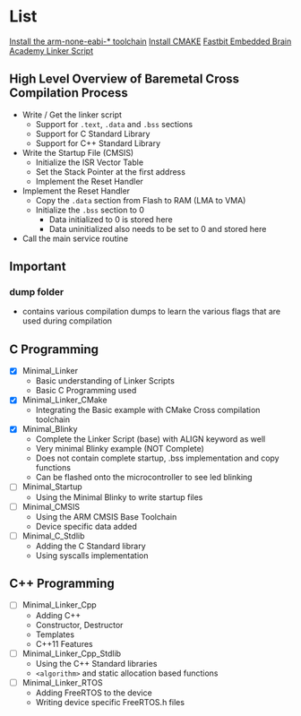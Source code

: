 # List

[Install the arm-none-eabi-* toolchain](https://developer.arm.com/tools-and-software/open-source-software/developer-tools/gnu-toolchain/gnu-rm/downloads)
[Install CMAKE](https://cmake.org/cmake/help/latest/index.html)
[Fastbit Embedded Brain Academy Linker Script](https://www.youtube.com/watch?v=B7oKdUvRhQQ)

## High Level Overview of Baremetal Cross Compilation Process

- Write / Get the linker script
  - Support for `.text`, `.data` and `.bss` sections
  - Support for C Standard Library
  - Support for C++ Standard Library
- Write the Startup File (CMSIS)
  - Initialize the ISR Vector Table
  - Set the Stack Pointer at the first address
  - Implement the Reset Handler
- Implement the Reset Handler
  - Copy the `.data` section from Flash to RAM (LMA to VMA)
  - Initialize the `.bss` section to 0
    - Data initialized to 0 is stored here
    - Data uninitialized also needs to be set to 0 and stored here
- Call the main service routine

## Important

### **dump** folder
  - contains various compilation dumps to learn the various flags that are used during compilation

## C Programming

- [x] Minimal_Linker
  - Basic understanding of Linker Scripts
  - Basic C Programming used 
- [x] Minimal_Linker_CMake
  - Integrating the Basic example with CMake Cross compilation toolchain 
- [x] Minimal_Blinky
  - Complete the Linker Script (base) with ALIGN keyword as well
  - Very minimal Blinky example (NOT Complete)
  - Does not contain complete startup, .bss implementation and copy functions
  - Can be flashed onto the microcontroller to see led blinking
- [ ] Minimal_Startup
  - Using the Minimal Blinky to write startup files 
- [ ] Minimal_CMSIS
  - Using the ARM CMSIS Base Toolchain 
  - Device specific data added
- [ ] Minimal_C_Stdlib
  -  Adding the C Standard library
  -  Using syscalls implementation

## C++ Programming

- [ ] Minimal_Linker_Cpp
  - Adding C++
  - Constructor, Destructor
  - Templates
  - C++11 Features
- [ ] Minimal_Linker_Cpp_Stdlib
  - Using the C++ Standard libraries
  - `<algorithm>` and static allocation based functions
- [ ] Minimal_Linker_RTOS
  - Adding FreeRTOS to the device
  - Writing device specific FreeRTOS.h files
